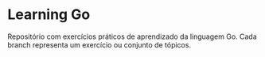 # Learning Go

Repositório com exercícios práticos de aprendizado da linguagem Go. Cada branch representa um exercício ou conjunto de tópicos.
